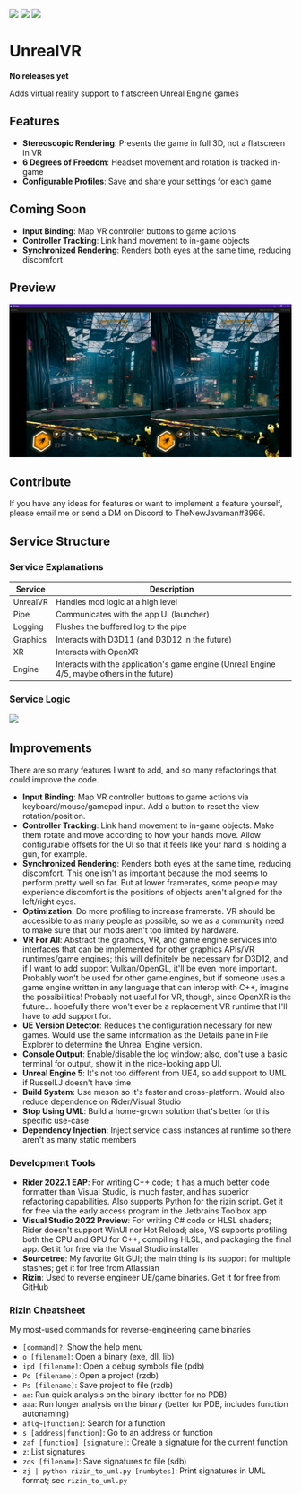 [![](https://img.shields.io/static/v1?label=Homepage&message=unrealvr.dev&logo=&color=2b2b2b)](https://unrealvr.dev/)
[![](https://img.shields.io/static/v1?label=Discord&message=Flatscreen%20To%20VR&color=5865F2&logo=Discord&logoColor=white)](https://discord.gg/6SEy6WmP5t)
[![](https://img.shields.io/static/v1?label=Patreon&message=gpizarro&color=FF424D&logo=Patreon&logoColor=white)](https://www.patreon.com/gpizarro)

# UnrealVR

**No releases yet**

Adds virtual reality support to flatscreen Unreal Engine games

## Features

- **Stereoscopic Rendering**: Presents the game in full 3D, not a flatscreen in VR
- **6 Degrees of Freedom**: Headset movement and rotation is tracked in-game
- **Configurable Profiles**: Save and share your settings for each game

## Coming Soon

- **Input Binding**: Map VR controller buttons to game actions
- **Controller Tracking**: Link hand movement to in-game objects
- **Synchronized Rendering**: Renders both eyes at the same time, reducing discomfort

## Preview

![](preview.png)

## Contribute

If you have any ideas for features or want to implement a feature yourself, please email me or send a DM on Discord to
TheNewJavaman#3966.

## Service Structure

### Service Explanations

| Service  | Description                                                                                  |
|----------|----------------------------------------------------------------------------------------------|
| UnrealVR | Handles mod logic at a high level                                                            |
| Pipe     | Communicates with the app UI (launcher)                                                      |
| Logging  | Flushes the buffered log to the pipe                                                         |
| Graphics | Interacts with D3D11 (and D3D12 in the future)                                               |
| XR       | Interacts with OpenXR                                                                        |
| Engine   | Interacts with the application's game engine (Unreal Engine 4/5, maybe others in the future) |

### Service Logic

<!-- Click on the link to edit the diagram, then update it here -->

[![](https://mermaid.ink/img/pako:eNrNWFtP40YU_isjrxCtxCIKRVR5WAkCoV2xIg0X7UNeJvaJ42bi8Y7HEIr47z1z8X3sJAVVza5I7PnmzDnfnNvMq-fzALyBt7f3Oo0JieJIDoj-Sci-XMAK9gdkf0ZT2D8g1dePVER0xiDF8Vc7gmMBFctvKBLfzilL4aAYmVF_GQqexYGS-Gl-rP7tl-Mxl3CxDIeccaERZ6dn5-cnDcQ9rGUJmetPUwgXAYgSdHL569HpRQVEfcmFQfUBlqEevTo6Oz8dNUc36KExN1EMOWbqfTrSnwqI0RmwC76uWT06Hg5_G7lQm8zSwLpe7SU5TzZAUPXoicqIx9sQmUN7TUijMKasZ00DcCpmMG_qC_-87e1N4xR-ZBD7cBnRUNCVGkqokJEfJTSWZEWjmNCUPMQCKHuckDsQT5EPTZxc4HigkPf615hz1gFNogQUcKy-OzCMhwpyw8MwisMu1Foo0PdOpdCgZBH5qUJd5787sBDjSlqva7oCcmUeC7CCq3gg_AmEZuXAThmQX-gh-QNjnQy50HLtVoLGtWcOyCVj51JSf0F8yhgECqNGPn_5YogcaIE1WWagLi0H30m0JN-DBKlXMPP4GWWaRdU7Ab4kIpzRn44OiP1_eHT6s3EM5MNuX-5MVkap1k2USojJnAvyF5-lOS4Ah54EGdI_7Je1UO2_wz71um6dAd4muF4-qL4r2vyZQQZf-ayDKKdWJS1GfiF2R6LssvrRaGXkVRjy-WpF48DFUm5QB0fo_w6K8K16xq8P40AvlAutMVCZmLvxTqQYLbX8EcvSBZll8zkIBxfWrCYVvSE3syGngnUrN1LoS44hbTdFGQPRk4k9u4HG-NtYZaYc74znRqy-bwtKyrXYmmM6PGanTbCKrkXpTepTCF0X-1HypcAmoWBmTSFNsSS5URMIlbML7HSSTJIF0spApG7wEO3F5_SZJv5CVRUBKc-EDwV-Lep0NNyk1NValaf3Dtvy4bY65USrlM9jfK8MbWvlmvY758uKJQlOgrjQIMf1WtPUztqUO7jTIjPYViyfpNUKVfnCsrbMcWbUesE1yAlayDJZ2VUHxU7ezQblq3XrgStEf4PRRLRWs_r0kVM31JGJdskVx1ieH5JATW9li3KhthX3yCFZKErLIl1wmacKJfHekr2x7H_LJKz_g_xR3SEnqzvlkKYVd8-RxM5lOH4g8AId_msIH_MUNnhx0zudUz7IL60X-LhngpLR7eO2UMElrbowT4rg7JmcMPqCb2m0Ko0Ntl2ScZ_uGDVlcHQGUzVqemNmVsTM90nNLat5y5UaxyYXNgOnyIll6Nzl-XNcps__TQiVBjWmV-3_iDC6doaRrsHZbBXJkbA5qyMg0BXJDcxlVUiz9F5gncaOtCqpVZ3xMIIei8GX9jqrjVI0PcbjLEkzMac-VAKxSt1Ql9UOE7YpzxOzyjxjLPUFYFv9IysPJ9U6q_Taoso2uhzNcIctithJFC56mb3CRrLGa4W0rduZd9a3k0Ns13iiPZ_ZvOQQ6DiDXkLjDAosRYxoyCjPKs2mWq3rbKidLXWupavRdba61vhdD62NUlQuu0MrNYEVPus-Sqeyf928tHpVpzrbBYNWKakk2H44A5r297bv6VTNMcFhS9eZIleo5wRQn6DunJwHDNIRzotMBvw5dpxbdj1a6GOr07risOo-wjoO0hWxZdS05JZB1g6zIcO8XEO0Lyw67xdapdK5vKxFUPuG6StX5xzOmX2TNm6I-nSpy96Q7bwDD_sfHAm8gafvzqeeviOfeuriN4A5zTDLedP4DaGZ7lGugkhy4Q3MJblHM8nvXmLfG0iRQQ6yF5wW9fYPx96jZw)](https://mermaid.live/edit#pako:eNrNWFtP40YU_isjrxCtxCIKRVR5WAkCoV2xIg0X7UNeJvaJ42bi8Y7HEIr47z1z8X3sJAVVza5I7PnmzDnfnNvMq-fzALyBt7f3Oo0JieJIDoj-Sci-XMAK9gdkf0ZT2D8g1dePVER0xiDF8Vc7gmMBFctvKBLfzilL4aAYmVF_GQqexYGS-Gl-rP7tl-Mxl3CxDIeccaERZ6dn5-cnDcQ9rGUJmetPUwgXAYgSdHL569HpRQVEfcmFQfUBlqEevTo6Oz8dNUc36KExN1EMOWbqfTrSnwqI0RmwC76uWT06Hg5_G7lQm8zSwLpe7SU5TzZAUPXoicqIx9sQmUN7TUijMKasZ00DcCpmMG_qC_-87e1N4xR-ZBD7cBnRUNCVGkqokJEfJTSWZEWjmNCUPMQCKHuckDsQT5EPTZxc4HigkPf615hz1gFNogQUcKy-OzCMhwpyw8MwisMu1Foo0PdOpdCgZBH5qUJd5787sBDjSlqva7oCcmUeC7CCq3gg_AmEZuXAThmQX-gh-QNjnQy50HLtVoLGtWcOyCVj51JSf0F8yhgECqNGPn_5YogcaIE1WWagLi0H30m0JN-DBKlXMPP4GWWaRdU7Ab4kIpzRn44OiP1_eHT6s3EM5MNuX-5MVkap1k2USojJnAvyF5-lOS4Ah54EGdI_7Je1UO2_wz71um6dAd4muF4-qL4r2vyZQQZf-ayDKKdWJS1GfiF2R6LssvrRaGXkVRjy-WpF48DFUm5QB0fo_w6K8K16xq8P40AvlAutMVCZmLvxTqQYLbX8EcvSBZll8zkIBxfWrCYVvSE3syGngnUrN1LoS44hbTdFGQPRk4k9u4HG-NtYZaYc74znRqy-bwtKyrXYmmM6PGanTbCKrkXpTepTCF0X-1HypcAmoWBmTSFNsSS5URMIlbML7HSSTJIF0spApG7wEO3F5_SZJv5CVRUBKc-EDwV-Lep0NNyk1NValaf3Dtvy4bY65USrlM9jfK8MbWvlmvY758uKJQlOgrjQIMf1WtPUztqUO7jTIjPYViyfpNUKVfnCsrbMcWbUesE1yAlayDJZ2VUHxU7ezQblq3XrgStEf4PRRLRWs_r0kVM31JGJdskVx1ieH5JATW9li3KhthX3yCFZKErLIl1wmacKJfHekr2x7H_LJKz_g_xR3SEnqzvlkKYVd8-RxM5lOH4g8AId_msIH_MUNnhx0zudUz7IL60X-LhngpLR7eO2UMElrbowT4rg7JmcMPqCb2m0Ko0Ntl2ScZ_uGDVlcHQGUzVqemNmVsTM90nNLat5y5UaxyYXNgOnyIll6Nzl-XNcps__TQiVBjWmV-3_iDC6doaRrsHZbBXJkbA5qyMg0BXJDcxlVUiz9F5gncaOtCqpVZ3xMIIei8GX9jqrjVI0PcbjLEkzMac-VAKxSt1Ql9UOE7YpzxOzyjxjLPUFYFv9IysPJ9U6q_Taoso2uhzNcIctithJFC56mb3CRrLGa4W0rduZd9a3k0Ns13iiPZ_ZvOQQ6DiDXkLjDAosRYxoyCjPKs2mWq3rbKidLXWupavRdba61vhdD62NUlQuu0MrNYEVPus-Sqeyf928tHpVpzrbBYNWKakk2H44A5r297bv6VTNMcFhS9eZIleo5wRQn6DunJwHDNIRzotMBvw5dpxbdj1a6GOr07risOo-wjoO0hWxZdS05JZB1g6zIcO8XEO0Lyw67xdapdK5vKxFUPuG6StX5xzOmX2TNm6I-nSpy96Q7bwDD_sfHAm8gafvzqeeviOfeuriN4A5zTDLedP4DaGZ7lGugkhy4Q3MJblHM8nvXmLfG0iRQQ6yF5wW9fYPx96jZw)

## Improvements

There are so many features I want to add, and so many refactorings that could improve the code.

- **Input Binding**: Map VR controller buttons to game actions via keyboard/mouse/gamepad input. Add a button to reset
  the view rotation/position.
- **Controller Tracking**: Link hand movement to in-game objects. Make them rotate and move according to how your
  hands move. Allow configurable offsets for the UI so that it feels like your hand is holding a gun, for example.
- **Synchronized Rendering**: Renders both eyes at the same time, reducing discomfort. This one isn't as important
  because the mod seems to perform pretty well so far. But at lower framerates, some people may experience discomfort is
  the positions of objects aren't aligned for the left/right eyes.
- **Optimization**: Do more profiling to increase framerate. VR should be accessible to as many people as possible, so
  we as a community need to make sure that our mods aren't too limited by hardware.
- **VR For All**: Abstract the graphics, VR, and game engine services into interfaces that can be implemented for other
  graphics APIs/VR runtimes/game engines; this will definitely be necessary for D3D12, and if I want to add support
  Vulkan/OpenGL, it'll be even more important. Probably won't be used for other game engines, but if someone uses a game
  engine written in any language that can interop with C++, imagine the possibilities! Probably not useful for VR,
  though, since OpenXR is the future... hopefully there won't ever be a replacement VR runtime that I'll have to add
  support for.
- **UE Version Detector**: Reduces the configuration necessary for new games. Would use the same information as the
  Details pane in File Explorer to determine the Unreal Engine version.
- **Console Output**: Enable/disable the log window; also, don't use a basic terminal for output, show it in the
  nice-looking app UI.
- **Unreal Engine 5**: It's not too different from UE4, so add support to UML if Russell.J doesn't have time
- **Build System**: Use meson so it's faster and cross-platform. Would also reduce dependence on Rider/Visual Studio
- **Stop Using UML**: Build a home-grown solution that's better for this specific use-case
- **Dependency Injection**: Inject service class instances at runtime so there aren't as many static members

### Development Tools

- **Rider 2022.1 EAP**: For writing C++ code; it has a much better code formatter than Visual Studio, is much faster,
  and has superior refactoring capabilities. Also supports Python for the rizin script. Get it for free via the early
  access program in the Jetbrains Toolbox app
- **Visual Studio 2022 Preview**: For writing C# code or HLSL shaders; Rider doesn't support WinUI nor Hot Reload; also,
  VS supports profiling both the CPU and GPU for C++, compiling HLSL, and packaging the final app. Get it for free via
  the Visual Studio installer
- **Sourcetree**: My favorite Git GUI; the main thing is its support for multiple stashes; get it for free from
  Atlassian
- **Rizin**: Used to reverse engineer UE/game binaries. Get it for free from GitHub

### Rizin Cheatsheet

My most-used commands for reverse-engineering game binaries

- `[command]?`: Show the help menu
- `o [filename]`: Open a binary (exe, dll, lib)
- `ipd [filename]`: Open a debug symbols file (pdb)
- `Po [filename]`: Open a project (rzdb)
- `Ps [filename]`: Save project to file (rzdb)
- `aa`: Run quick analysis on the binary (better for no PDB)
- `aaa`: Run longer analysis on the binary (better for PDB, includes function autonaming)
- `aflq~[function]`: Search for a function
- `s [address|function]`: Go to an address or function
- `zaf [function] [signature]`: Create a signature for the current function
- `z`: List signatures
- `zos [filename]`: Save signatures to file (sdb)
- `zj | python rizin_to_uml.py [numbytes]`: Print signatures in UML format; see `rizin_to_uml.py`
